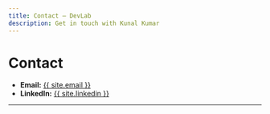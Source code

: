 ```yaml
---
title: Contact — DevLab
description: Get in touch with Kunal Kumar
---
```


# Contact

- **Email:** <a href="mailto:{{ site.email }}">{{ site.email }}</a>  
- **LinkedIn:** <a href="{{ site.linkedin }}">{{ site.linkedin }}</a>  

---
